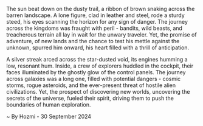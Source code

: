 
The sun beat down on the dusty trail, a ribbon of brown snaking across the barren landscape.  A lone figure, clad in leather and steel, rode a sturdy steed, his eyes scanning the horizon for any sign of danger. The journey across the kingdoms was fraught with peril - bandits, wild beasts, and treacherous terrain all lay in wait for the unwary traveler. Yet, the promise of adventure, of new lands and the chance to test his mettle against the unknown, spurred him onward, his heart filled with a thrill of anticipation. 

A silver streak arced across the star-dusted void, its engines humming a low, resonant hum. Inside, a crew of explorers huddled in the cockpit, their faces illuminated by the ghostly glow of the control panels. The journey across galaxies was a long one, filled with potential dangers - cosmic storms, rogue asteroids, and the ever-present threat of hostile alien civilizations. Yet, the prospect of discovering new worlds, uncovering the secrets of the universe, fueled their spirit, driving them to push the boundaries of human exploration. 

~ By Hozmi - 30 September 2024

